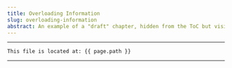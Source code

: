 ```yaml
---
title: Overloading Information
slug: overloading-information
abstract: An example of a "draft" chapter, hidden from the ToC but visible in the outline.
---
```



---
```
This file is located at: {{ page.path }}
```
---



